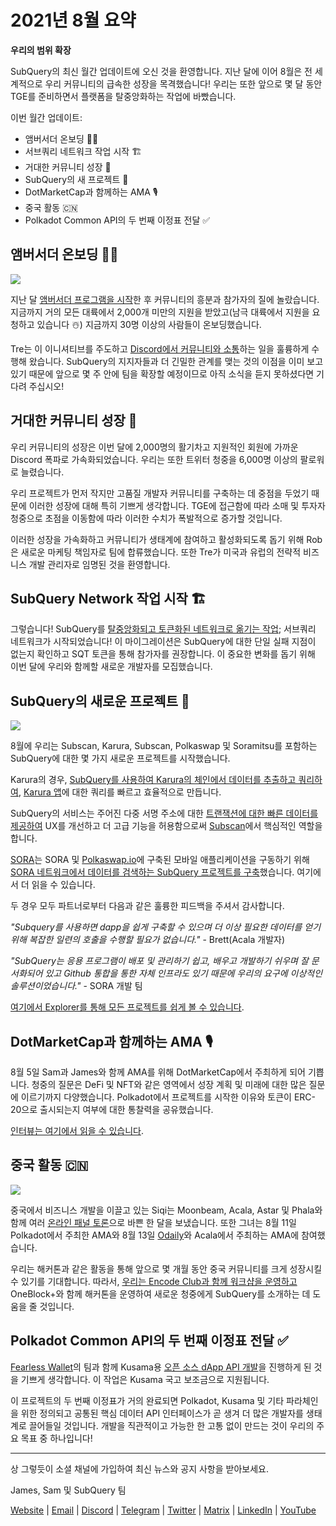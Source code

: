 # 2021년 8월 요약

**우리의 범위 확장**

SubQuery의 최신 월간 업데이트에 오신 것을 환영합니다. 지난 달에 이어 8월은 전 세계적으로 우리 커뮤니티의 급속한 성장을 목격했습니다! 우리는 또한 앞으로 몇 달 동안 TGE를 준비하면서 플랫폼을 탈중앙화하는 작업에 바빴습니다.

이번 월간 업데이트:

-   앰버서더 온보딩 👩‍💼
-   서브쿼리 네트워크 작업 시작 🏗
-   거대한 커뮤니티 성장 🚀
-   SubQuery의 새 프로젝트 🤝
-   DotMarketCap과 함께하는 AMA 🎙
-   중국 활동 🇨🇳
-   Polkadot Common API의 두 번째 이정표 전달 ✅

## 앰버서더 온보딩 👩‍💼

![](https://miro.medium.com/max/1400/0*_nOcsPjhQxta_FPH)

지난 달 [앰버서더 프로그램을 시작](https://subquery.medium.com/introducing-the-subquery-ambassador-program-aa82613ab804)한 후 커뮤니티의 흥분과 참가자의 질에 놀랐습니다. 지금까지 거의 모든 대륙에서 2,000개 미만의 지원을 받았고(남극 대륙에서 지원을 요청하고 있습니다 ☃️) 지금까지 30명 이상의 사람들이 온보딩했습니다.

Tre는 이 이니셔티브를 주도하고 [Discord에서 커뮤니티와 소통](https://discord.com/invite/78zg8aBSMG)하는 일을 훌륭하게 수행해 왔습니다. SubQuery의 지지자들과 더 긴밀한 관계를 맺는 것의 이점을 이미 보고 있기 때문에 앞으로 몇 주 안에 팀을 확장할 예정이므로 아직 소식을 듣지 못하셨다면 기다려 주십시오!

## 거대한 커뮤니티 성장 🚀

우리 커뮤니티의 성장은 이번 달에 2,000명의 활기차고 지원적인 회원에 가까운 Discord 폭파로 가속화되었습니다. 우리는 또한 트위터 청중을 6,000명 이상의 팔로워로 늘렸습니다.

우리 프로젝트가 먼저 작지만 고품질 개발자 커뮤니티를 구축하는 데 중점을 두었기 때문에 이러한 성장에 대해 특히 기쁘게 생각합니다. TGE에 접근함에 따라 소매 및 투자자 청중으로 초점을 이동함에 따라 이러한 수치가 폭발적으로 증가할 것입니다.

이러한 성장을 가속화하고 커뮤니티가 생태계에 참여하고 활성화되도록 돕기 위해 Rob은 새로운 마케팅 책임자로 팀에 합류했습니다. 또한 Tre가 미국과 유럽의 전략적 비즈니스 개발 관리자로 임명된 것을 환영합니다.

## SubQuery Network 작업 시작 🏗

그렇습니다! SubQuery를 [탈중앙화되고 토큰화된 네트워크로 옮기는 작업](https://subquery.medium.com/the-subquery-network-a-summary-46cde0acb010); 서브쿼리 네트워크가 시작되었습니다! 이 마이그레이션은 SubQuery에 대한 단일 실패 지점이 없는지 확인하고 SQT 토큰을 통해 참가자를 권장합니다. 이 중요한 변화를 돕기 위해 이번 달에 우리와 함께할 새로운 개발자를 모집했습니다.

## SubQuery의 새로운 프로젝트 🤝

![](https://miro.medium.com/max/4800/1*yUruZPSKP_0BA6mA72P8xg.gif)

8월에 우리는 Subscan, Karura, Subscan, Polkaswap 및 Soramitsu를 포함하는 SubQuery에 대한 몇 가지 새로운 프로젝트를 시작했습니다.

Karura의 경우, [SubQuery를 사용하여 Karura의 체인에서 데이터를 추출하고 쿼리하여](https://subquery.medium.com/karura-integrates-with-subquery-to-aggregate-and-serve-defi-data-to-kusama-builders-d34f0e722311?source=your_stories_page-------------------------------------), [Karura 앱](https://apps.karura.network/)에 대한 쿼리를 빠르고 효율적으로 만듭니다.

SubQuery의 서비스는 주어진 다중 서명 주소에 대한 [트랜잭션에 대한 빠른 데이터를 제공하여](https://subquery.medium.com/subscans-multi-signature-tool-powered-by-subquery-926da3e4fc25?source=your_stories_page-------------------------------------) UX를 개선하고 더 고급 기능을 허용함으로써 [Subscan](https://www.subscan.io/)에서 핵심적인 역할을 합니다.

[SORA](https://sora.org/)는 SORA 및 [Polkaswap.io](http://polkaswap.io/)에 구축된 모바일 애플리케이션을 구동하기 위해 [SORA 네트워크에서 데이터를 검색하는 SubQuery 프로젝트를 구축](https://subquery.medium.com/sora-integrates-subquery-to-provide-data-to-the-sora-network-5a73f77a40aa?source=your_stories_page-------------------------------------)했습니다. 여기에서 더 읽을 수 있습니다.

두 경우 모두 파트너로부터 다음과 같은 훌륭한 피드백을 주셔서 감사합니다.

*"Subquery를 사용하면 dapp을 쉽게 구축할 수 있으며 더 이상 필요한 데이터를 얻기 위해 복잡한 일련의 호출을 수행할 필요가 없습니다."* - Brett(Acala 개발자)

*"SubQuery는 응용 프로그램이 배포 및 관리하기 쉽고, 배우고 개발하기 쉬우며 잘 문서화되어 있고 Github 통합을 통한 자체 인프라도 있기 때문에 우리의 요구에 이상적인 솔루션이었습니다."* - SORA 개발 팀

[여기에서 Explorer를 통해 모든 프로젝트를 쉽게 볼 수 있습니다](https://explorer.subquery.network/).

## DotMarketCap과 함께하는 AMA 🎙

8월 5일 Sam과 James와 함께 AMA를 위해 DotMarketCap에서 주최하게 되어 기쁩니다. 청중의 질문은 DeFi 및 NFT와 같은 영역에서 성장 계획 및 미래에 대한 많은 질문에 이르기까지 다양했습니다. Polkadot에서 프로젝트를 시작한 이유와 토큰이 ERC-20으로 출시되는지 여부에 대한 통찰력을 공유했습니다.

[인터뷰는 여기에서 읽을 수 있습니다](https://dotmarketcap.com/blog-detail/288/ama30-recap-polkawarriors-x-subquery).

## 중국 활동 🇨🇳

![](https://miro.medium.com/max/1400/0*A5oqsryFRbGX0MDx)

중국에서 비즈니스 개발을 이끌고 있는 Siqi는 Moonbeam, Acala, Astar 및 Phala와 함께 여러 [온라인 패널 토론](https://twitter.com/SubQueryNetwork/status/1425293137103122432/photo/1)으로 바쁜 한 달을 보냈습니다. 또한 그녀는 8월 11일 Polkadot에서 주최한 AMA와 8월 13일 [Odaily](http://www.odaily.com/)와 Acala에서 주최하는 AMA에 참여했습니다.

우리는 해커톤과 같은 활동을 통해 앞으로 몇 개월 동안 중국 커뮤니티를 크게 성장시킬 수 있기를 기대합니다. 따라서, [우리는 Encode Club과 함께 워크샵을 운영하고](https://www.eventbrite.co.uk/e/polkadot-hackathon-subquery-workshop-tickets-167321106935?aff=ebdsoporgprofile) OneBlock+와 함께 해커톤을 운영하여 새로운 청중에게 SubQuery를 소개하는 데 도움을 줄 것입니다.

## Polkadot Common API의 두 번째 이정표 전달 ✅

[Fearless Wallet](https://fearlesswallet.io/)의 팀과 함께 Kusama용 [오픈 소스 dApp API 개발](https://docs.google.com/document/d/13L8HBwB6VB-n2g274FFFJKORYPJsq744C6H8iEDQ0-0/edit)을 진행하게 된 것을 기쁘게 생각합니다. 이 작업은 Kusama 국고 보조금으로 지원됩니다.

이 프로젝트의 두 번째 이정표가 거의 완료되면 Polkadot, Kusama 및 기타 파라체인을 위한 정의되고 공통된 핵심 데이터 API 인터페이스가 곧 생겨 더 많은 개발자를 생태계로 끌어들일 것입니다. 개발을 직관적이고 가능한 한 고통 없이 만드는 것이 우리의 주요 목표 중 하나입니다!

*****

상 그렇듯이 소셜 채널에 가입하여 최신 뉴스와 공지 사항을 받아보세요.

James, Sam 및 SubQuery 팀

[Website](https://subquery.network/) | [Email](mailto:hello@subquery.network) | [Discord](https://discord.com/invite/78zg8aBSMG) | [Telegram](https://t.me/subquerynetwork) | [Twitter](https://twitter.com/subquerynetwork) | [Matrix](https://matrix.to/#/#subquery:matrix.org) | [LinkedIn](https://www.linkedin.com/company/subquery) | [YouTube](https://www.youtube.com/channel/UCi1a6NUUjegcLHDFLr7CqLw)
